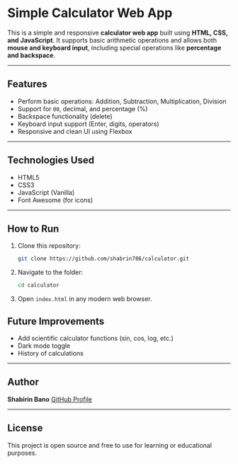 #  Simple Calculator Web App

This is a simple and responsive **calculator web app** built using **HTML, CSS, and JavaScript**. It supports basic arithmetic operations and allows both **mouse and keyboard input**, including special operations like **percentage and backspace**.

---

##  Features

*  Perform basic operations: Addition, Subtraction, Multiplication, Division
*  Support for `00`, decimal, and percentage (%)
*  Backspace functionality (delete)
*  Keyboard input support (Enter, digits, operators)
*  Responsive and clean UI using Flexbox

---

##  Technologies Used

* HTML5
* CSS3
* JavaScript (Vanilla)
* Font Awesome (for icons)

---

##  How to Run

1. Clone this repository:

   ```bash
   git clone https://github.com/shabrin786/calculator.git
   ```

2. Navigate to the folder:

   ```bash
   cd calculator
   ```

3. Open `index.html` in any modern web browser.

##  Future Improvements

* Add scientific calculator functions (sin, cos, log, etc.)
* Dark mode toggle
* History of calculations

---

##  Author

**Shabirin Bano**
[GitHub Profile](https://github.com/shabrin786)

---

##  License

This project is open source and free to use for learning or educational purposes.
